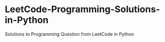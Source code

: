 # LeetCode-Programming-Solutions-in-Python
Solutions to Programming Question from LeetCode in Python
